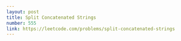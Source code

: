 ```yaml
---
layout: post
title: Split Concatenated Strings
number: 555
link: https://leetcode.com/problems/split-concatenated-strings
---
```

